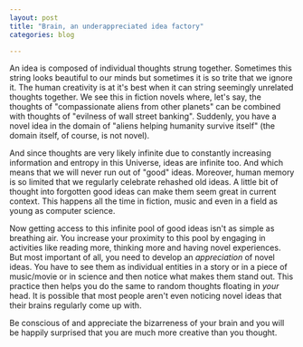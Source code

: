 ```yaml
---
layout: post
title: "Brain, an underappreciated idea factory"
categories: blog

---
```


An idea is composed of individual thoughts strung together. Sometimes this string looks beautiful to our minds but sometimes it is so trite that we ignore it. The human creativity is at it's best when it can string seemingly unrelated thoughts together. We see this in fiction novels where, let's say, the thoughts of "compassionate aliens from other planets" can be combined with thoughts of "evilness of wall street banking". Suddenly, you have a novel idea in the domain of "aliens helping humanity survive itself" (the domain itself, of course, is not novel). 

And since thoughts are very likely infinite due to constantly increasing information and entropy in this Universe, ideas are infinite too. And which means that we will never run out of "good" ideas. Moreover, human memory is so limited that we regularly celebrate rehashed old ideas. A little bit of thought into forgotten good ideas can make them seem great in current context. This happens all the time in fiction, music and even in a field as young as computer science. 

Now getting access to this infinite pool of good ideas isn't as simple as breathing air. You increase your proximity to this pool by engaging in activities like reading more, thinking more and having novel experiences. But most important of all, you need to develop an *appreciation* of novel ideas. You have to see them as individual entities in a story or in a piece of music/movie or in science and then notice what makes them stand out. This practice then helps you do the same to random thoughts floating in *your* head. It is possible that most people aren't even noticing novel ideas that their brains regularly come up with. 

Be conscious of and appreciate the bizarreness of your brain and you will be happily surprised that you are much more creative than you thought.

